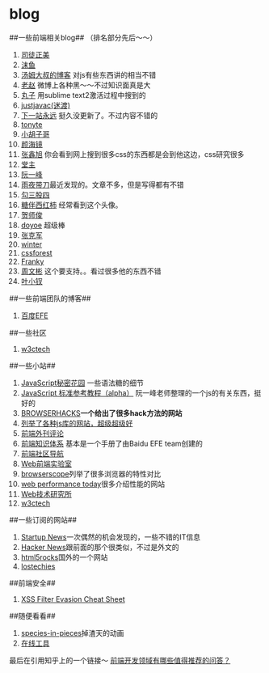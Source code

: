 blog
================

##一些前端相关blog##
（排名部分先后～～）

1. [司徒正美](http://www.cnblogs.com/rubylouvre/)
2. [沫鱼](http://www.cnblogs.com/mofish/)
3. [汤姆大叔的博客](http://www.cnblogs.com/TomXu/) 对js有些东西讲的相当不错
4. [老赵](http://blog.zhaojie.me/front-end/)  微博上各种黑～～不过知识面真是大
5. [丸子](http://i.wanz.im/) 用sublime text2激活过程中搜到的
6. [justjavac(迷渡) ](http://justjavac.com/)
7. [下一站永远](http://www.cnblogs.com/softlover/) 挺久没更新了。不过内容不错的
8. [tonyte](http://www.webcjs.com/)
9. [小胡子哥](http://barretlee.com/)
10. [颜海镜](http://yanhaijing.com/)
11. [张鑫旭](http://www.zhangxinxu.com/wordpress/) 你会看到网上搜到很多css的东西都是会到他这边，css研究很多
12. [堂主](http://www.osmn00.com/)
13. [阮一峰](http://www.ruanyifeng.com/blog/)
14. [雨夜带刀](http://stylechen.com/)最近发现的。文章不多，但是写得都有不错
15. [勾三股四](http://jiongks.name/)
16. [糖伴西红柿](http://gaowhen.com/) 经常看到这个头像。
17. [贺师俊](http://hax.iteye.com/)
18. [doyoe](http://www.doyoe.com/) 超级棒
19. [张克军](http://hikejun.com/blog/)
20. [winter](http://winter-cn.cnblogs.com/)
21. [cssforest](http://blog.cssforest.org/)
22. [Franky](http://www.cnblogs.com/_franky/)
23. [周文彬](http://www.zhouwenbin.com/) 这个要支持。。看过很多他的东西不错
24. [叶小钗](http://www.cnblogs.com/yexiaochai)

##一些前端团队的博客##

1. [百度EFE](http://efe.baidu.com/)

##一些社区
1. [w3ctech](http://www.w3ctech.com/)

##一些小站##

1. [JavaScript秘密花园](http://sanshi.me/articles/JavaScript-Garden-CN/html/#intro) 一些语法糖的细节
2. [JavaScript 标准参考教程（alpha）](http://javascript.ruanyifeng.com/) 阮一峰老师整理的一个js的有关东西，挺好的
3. [BROWSERHACKS](http://browserhacks.com/)**一个给出了很多hack方法的网站**
4. [列举了各种js库的网站，超级超级好](http://www.javascripting.com/)
5. [前端外刊评论](http://zhuanlan.zhihu.com/FrontendMagazine)
6. [前端知识体系](http://ecomfe.duapp.com/) 基本是一个手册了由Baidu EFE team创建的
7. [前端社区导航](http://whycss.com/)
8. [Web前端实验室](http://demo.doyoe.com/)
9. [browserscope](http://www.browserscope.org/)列举了很多浏览器的特性对比
10. [web performance today](http://www.webperformancetoday.com/)很多介绍性能的网站
11. [Web技术研究所](http://www.web-tinker.com/)
12. [w3ctech](http://www.w3ctech.com/)

##一些订阅的网站##

1. [Startup News](http://news.dbanotes.net/news)一次偶然的机会发现的，一些不错的IT信息
2. [Hacker News](https://news.ycombinator.com/news)跟前面的那个很类似，不过是外文的
3. [html5rocks](http://www.html5rocks.com/en/)国外的一个网站
4. [lostechies](https://lostechies.com/)

##前端安全##
1. [XSS Filter Evasion Cheat Sheet](https://www.owasp.org/index.php/XSS_Filter_Evasion_Cheat_Sheet#Introduction)

##随便看看##
1. [species-in-pieces](http://species-in-pieces.com/?utm_source=CSS-Weekly&utm_campaign=Issue-155&utm_medium=web#)掉渣天的动画
2. [在线工具](http://tool.lu/)

最后在引用知乎上的一个链接～
[前端开发领域有哪些值得推荐的问答？](http://www.zhihu.com/question/20246142/answer/14470387)